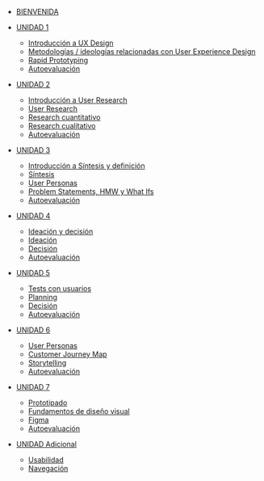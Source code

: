 
* [BIENVENIDA](README.md)

* [UNIDAD 1]()
   * [Introducción a UX Design](/02-educacion-continua/01-intro-uxd-1/Unidad-1/01-Introduccion-a-UX-Design.md)
   * [Metodologías / ideologías relacionadas con User Experience Design](/02-educacion-continua/01-intro-uxd-1/Unidad-1/02-Metodologias-relacionas-con-UXD.md)
   * [Rapid Prototyping](//02-educacion-continua/01-intro-uxd-1/Unidad-1/03-Rapid-prototyping.md)
   * [Autoevaluación](/02-educacion-continua/01-intro-uxd-1/Unidad-1/04-auto-evaluacion.md)
* [UNIDAD 2]() 
   * [Introducción a User Research](/02-educacion-continua/01-intro-uxd-1/Unidad-2/05-introduccion-user-reseach.md)
   * [User Research](/02-educacion-continua/01-intro-uxd-1/Unidad-2/06-user-research.md)
   * [Research cuantitativo](/02-educacion-continua/01-intro-uxd-1/Unidad-2/07-research-cuantitativo.md)
   * [Research cualitativo](/02-educacion-continua/01-intro-uxd-1/Unidad-2/08-research-cualitativo.md)
   * [Autoevaluación](/02-educacion-continua/01-intro-uxd-1/Unidad-2/08.1-auto-evaluacion.md)
* [UNIDAD 3]() 
   * [Introducción a Síntesis y definición](/02-educacion-continua/01-intro-uxd-1/Unidad-3/09-introduccion-sintesis-y-definicion.md)
   * [Síntesis](/02-educacion-continua/01-intro-uxd-1/Unidad-3/10-sintesis.md)
   * [User Personas](/02-educacion-continua/01-intro-uxd-1/Unidad-3/11-user-personas.md)
   * [Problem Statements, HMW y What Ifs](/02-educacion-continua/01-intro-uxd-1/Unidad-3/12-problem-statements-hmw-what-if.md)
   * [Autoevaluación](/02-educacion-continua/01-intro-uxd-1/Unidad-2/08.1-auto-evaluacion.md)
* [UNIDAD 4]() 
   * [Ideación y decisión](/02-educacion-continua/01-intro-uxd-1/Unidad-4/13-ideacion-y-decision.md)
   * [Ideación](/02-educacion-continua/01-intro-uxd-1/Unidad-4/14-ideacion.md)
   * [Decisión](/02-educacion-continua/01-intro-uxd-1/Unidad-4/15-decision.md)
   * [Autoevaluación](/02-educacion-continua/01-intro-uxd-1/Unidad-2/08.1-auto-evaluacion.md)  
* [UNIDAD 5]() 
   * [Tests con usuarios](/02-educacion-continua/01-intro-uxd-1/Unidad-5/17-tests-con-usuarios.md)
   * [Planning](/02-educacion-continua/01-intro-uxd-1/Unidad-5/18-planning.md)
   * [Decisión](/02-educacion-continua/01-intro-uxd-1/Unidad-4/15-decision.md)
   * [Autoevaluación](/02-educacion-continua/01-intro-uxd-1/Unidad-2/08.1-auto-evaluacion.md)
* [UNIDAD 6]() 
   * [User Personas](/02-educacion-continua/01-intro-uxd-1/Unidad-6/19-user-personas.md)
   * [Customer Journey Map](/02-educacion-continua/01-intro-uxd-1/Unidad-6/20-customer-journey-mapping.md)
   * [Storytelling](/02-educacion-continua/01-intro-uxd-1/Unidad-6/21-storytelling.md)
   * [Autoevaluación](/02-educacion-continua/01-intro-uxd-1/Unidad-2/08.1-auto-evaluacion.md)
* [UNIDAD 7]() 
   * [Prototipado](/02-educacion-continua/01-intro-uxd-1/Unidad-7/22-prototipado.md)
   * [Fundamentos de diseño visual](/02-educacion-continua/01-intro-uxd-1/Unidad-7/23-visual-design.md)
   * [Figma](/02-educacion-continua/01-intro-uxd-1/Unidad-7/24-figma.md)
   * [Autoevaluación](/02-educacion-continua/01-intro-uxd-1/Unidad-2/08.1-auto-evaluacion.md)  
* [UNIDAD Adicional]() 
   * [Usabilidad](/02-educacion-continua/01-intro-uxd-1/Unidad-8/25-usabilidad.md)
   * [Navegación](/02-educacion-continua/01-intro-uxd-1/Unidad-8/26-navegacion.md) 


